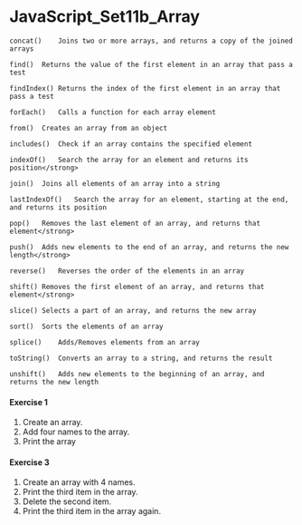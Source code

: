# JavaScript_Set11b_Array

```
concat()	Joins two or more arrays, and returns a copy of the joined arrays

find()	Returns the value of the first element in an array that pass a test

findIndex()	Returns the index of the first element in an array that pass a test

forEach()	Calls a function for each array element

from()	Creates an array from an object

includes()	Check if an array contains the specified element

indexOf()	Search the array for an element and returns its position</strong>

join()	Joins all elements of an array into a string

lastIndexOf()	Search the array for an element, starting at the end, and returns its position

pop()	Removes the last element of an array, and returns that element</strong>

push()	Adds new elements to the end of an array, and returns the new length</strong>

reverse()	Reverses the order of the elements in an array

shift()	Removes the first element of an array, and returns that element</strong>

slice()	Selects a part of an array, and returns the new array

sort()	Sorts the elements of an array

splice()	Adds/Removes elements from an array

toString()	Converts an array to a string, and returns the result

unshift()	Adds new elements to the beginning of an array, and returns the new length
```

#### Exercise 1
1. Create an array.
2. Add four names to the array.
3. Print the array


#### Exercise 3
1. Create an array with 4 names.
2. Print the third item in the array.
3. Delete the second item.
4. Print the third item in the array again.
